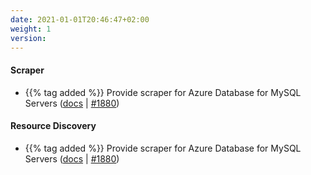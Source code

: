 ```yaml
---
date: 2021-01-01T20:46:47+02:00
weight: 1
version:
---
```


#### Scraper

- {{% tag added %}} Provide scraper for Azure Database for MySQL Servers  ([docs](https://docs.promitor.io/v2.x/scraping/providers/mysql/)
 | [#1880](https://github.com/tomkerkhove/promitor/issues/324))

#### Resource Discovery

- {{% tag added %}} Provide scraper for Azure Database for MySQL Servers ([docs](https://docs.promitor.io/v2.x/scraping/providers/mysql/)
 | [#1880](https://github.com/tomkerkhove/promitor/issues/324))
